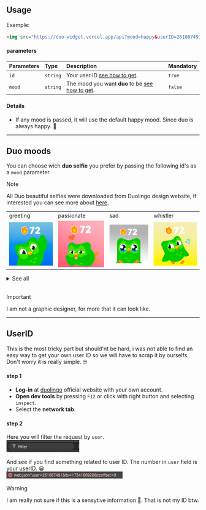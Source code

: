 ## Usage

Example:
```html
<img src="https://duo-widget.vercel.app/api?mood=happy&userID=261087491" width=150>
```

#### parameters

| Parameters   | Type       | Description                                   | Mandatory |
| :---------- | :--------- | :------------------------------------------ |:-------- |
| `id`        | `string`   | Your user ID [see how to get](#UserID). | `true`
| `mood`      | `string`   | The mood you want **duo** to be [see how to get](#Duo-moods). | `false` |

#### Details

- If any mood is passed, it will use the default happy mood. Since duo is always happy. 🤪

<hr>

## Duo moods

You can choose wich <strong>duo selfie</strong> you prefer by passing the following id's as a `mood` parameter.

> [!NOTE]
> All Duo beautiful selfies were downloaded from Duolingo design website, if interested you can see more about [here](https://design.duolingo.com/).

<table>
  <tr>
     <td>greeting</td>
     <td>passionate</td>
     <td>sad</td>
     <td>whistler</td>
  </tr>
  <tr>
    <td><img src="/screenshots/duo/greeting.png" width=150></td>
    <td><img src="/screenshots/duo/passionate.png" width=150></td>
    <td><img src="/screenshots/duo/sad.png" width=150></td>
    <td><img src="/screenshots/duo/whistler.png" width=150></td>
  </tr>
 </table>


 <details>
  <summary>See all</summary>
  <table>
  <tr>
     <td>angry</td>
     <td>chasing</td>
     <td>splash</td>
     <td>flirting</td>
  </tr>
  <tr>
    <td><img src="/screenshots/duo/angry.png" width=150></td>
    <td><img src="/screenshots/duo/chasing.png" width=150></td>
    <td><img src="/screenshots/duo/splash.png" width=150></td>
    <td><img src="/screenshots/duo/flirting.png" width=150></td>
  </tr>
 </table>
 <table>
  <tr>
     <td>happy</td>
     <td>delighted</td>
     <td>splish</td>
     <td>bored</td>
  </tr>
  <tr>
    <td><img src="/screenshots/duo/happy.png" width=150></td>
    <td><img src="/screenshots/duo/delighted.png" width=150></td>
    <td><img src="/screenshots/duo/splish.png" width=150></td>
    <td><img src="/screenshots/duo/bored.png" width=150></td>
  </tr>
 </table>
  <table>
  <tr>
     <td>struggling</td>
  </tr>
  <tr>
    <td><img src="/screenshots/duo/struggling.png" width=150></td>
  </tr>
 </table>
</details>

<br>
 

 > [!IMPORTANT] 
> I am not a graphic designer, for more that it can look like.

<hr>

## UserID

This is the most tricky part but should'nt be hard, i was not able to find an easy way to get your own user ID so we will have to scrap it by ourselfs. Don't worry it is really simple. 🤓

#### step 1
 - <strong>Log-in</strong> at [duolingo](https://www.duolingo.com) official website with your own account.
 - <strong>Open dev tools</strong> by pressing `F12` or click with right button and selecting `inspect`.
 - Select the <strong>network tab</strong>.

#### step 2

Here you will filter the request by `user`.  <br>
<img src="/screenshots/filter.png">

And see if you find something related to user ID. The number in `user` field is your userID. 😀 <br>
<img src="/screenshots/request.png">


> [!WARNING]
> I am really not sure if this is a sensytive information 🤨. That is not my ID btw.